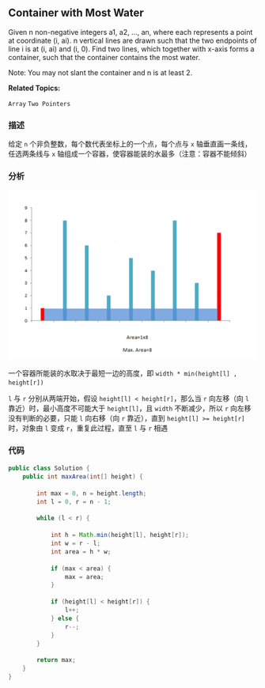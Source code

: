 ## Container with Most Water

Given n non-negative integers a1, a2, ..., an, where each represents a point at coordinate (i, ai). n vertical lines are drawn such that the two endpoints of line i is at (i, ai) and (i, 0). Find two lines, which together with x-axis forms a container, such that the container contains the most water.

Note: You may not slant the container and n is at least 2.

**Related Topics:**

`Array` `Two Pointers`

### 描述

给定 `n` 个非负整数，每个数代表坐标上的一个点，每个点与 `x` 轴垂直画一条线，任选两条线与 `x` 轴组成一个容器，使容器能装的水最多（注意：容器不能倾斜）

### 分析

![](/assets/container-with-most-water.png)





一个容器所能装的水取决于最短一边的高度，即 `width * min(height[l] , height[r])`

`l` 与 `r` 分别从两端开始，假设 `height[l] < height[r]`，那么当 `r` 向左移（向 `l` 靠近）时，最小高度不可能大于 `height[l]`，且 `width` 不断减少，所以 `r` 向左移没有判断的必要，只能 `l` 向右移（向 `r` 靠近），直到 `height[l] >= height[r]` 时，对象由 `l` 变成 `r`，重复此过程，直至 `l` 与 `r` 相遇

### 代码

```java
public class Solution {
    public int maxArea(int[] height) {

        int max = 0, n = height.length;
        int l = 0, r = n - 1;

        while (l < r) {

            int h = Math.min(height[l], height[r]);
            int w = r - l;
            int area = h * w;

            if (max < area) {
                max = area;
            }

            if (height[l] < height[r]) {
                l++;
            } else {
                r--;
            }
        }

        return max;
    }
}
```